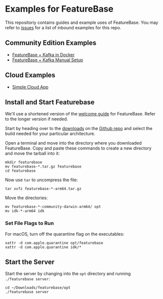 # Examples for FeatureBase
This repositoriy contains guides and example uses of FeatureBase. You may refer to [issues](https://github.com/FeatureBaseDB/featurebase-examples/issues) for a list of inbound examples for this repo.

## Community Edition Examples
- [FeatureBase + Kafka in Docker](https://github.com/FeatureBaseDB/featurebase-examples/tree/main/docker-example#readme)
- [FeatureBase + Kafka Manual Setup](https://github.com/FeatureBaseDB/featurebase-examples/tree/main/kafka-starter#readme)

## Cloud Examples
- [Simple Cloud App](https://github.com/FeatureBaseDB/featurebase-examples/tree/main/simple-cloud-webapp#readme)

## Install and Start Featurebase
We'll use a shortened version of the [welcome guide](https://docs.featurebase.com/community/community-setup/community-install-config) for FeatureBase. Refer to the longer version if needed.

Start by heading over to the [downloads](https://github.com/FeatureBaseDB/FeatureBase/releases) on the [Github repo](https://github.com/FeatureBaseDB/featurebase) and select the build needed for your particular architecture.

Open a terminal and move into the directory where you downloaded FeatureBase. Copy and paste these commands to create a new directory and move the tarball into it:

```
mkdir featurebase
mv featurebase-*.tar.gz featurebase
cd featurebase
```

Now use `tar` to uncompress the file:

```
tar xvfz featurebase-*-arm64.tar.gz
```

Move the directories:

```
mv featurebase-*-community-darwin-arm64/ opt
mv idk-*-arm64 idk
```

### Set File Flags to Run
For macOS, turn off the quarantine flag on the executables:

```
xattr -d com.apple.quarantine opt/featurebase
xattr -d com.apple.quarantine idk/*
```

## Start the Server
Start the server by changing into the `opt` directory and running `./featurebase server`:

```
cd ~/Downloads/featurebase/opt
./featurebase server
```

